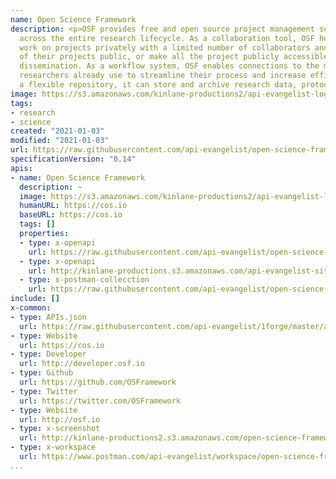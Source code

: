 ```yaml
---
name: Open Science Framework
description: <p>OSF provides free and open source project management support for researchers
  across the entire research lifecycle. As a collaboration tool, OSF helps researchers
  work on projects privately with a limited number of collaborators and make parts
  of their projects public, or make all the project publicly accessible for broader
  dissemination. As a workflow system, OSF enables connections to the many services
  researchers already use to streamline their process and increase efficiency. As
  a flexible repository, it can store and archive research data, protocols, and materials.&nbsp;</p>
image: https://s3.amazonaws.com/kinlane-productions2/api-evangelist-logos/api-evangelist-red-seal.png
tags:
- research
- science
created: "2021-01-03"
modified: "2021-01-03"
url: https://raw.githubusercontent.com/api-evangelist/open-science-framework/master/apis.json
specificationVersion: "0.14"
apis:
- name: Open Science Framework
  description: ~
  image: https://s3.amazonaws.com/kinlane-productions2/api-evangelist-logos/api-evangelist-red-seal.png
  humanURL: https://cos.io
  baseURL: https://cos.io
  tags: []
  properties:
  - type: x-openapi
    url: https://raw.githubusercontent.com/api-evangelist/open-science-framework/master/open-science-framework-openapi.json
  - type: x-openapi
    url: http://kinlane-productions.s3.amazonaws.com/api-evangelist-site/company/openapis/open-science-framework.json
  - type: x-postman-collecction
    url: https://raw.githubusercontent.com/api-evangelist/open-science-framework/master/open-science-framework-postman-collection.json
include: []
x-common:
- type: APIs.json
  url: https://raw.githubusercontent.com/api-evangelist/1forge/master/apis.json
- type: Website
  url: https://cos.io
- type: Developer
  url: http://developer.osf.io
- type: Github
  url: https://github.com/OSFramework
- type: Twitter
  url: https://twitter.com/OSFramework
- type: Website
  url: http://osf.io
- type: x-screenshot
  url: http://kinlane-productions2.s3.amazonaws.com/open-science-framework.jpg
- type: x-workspace
  url: https://www.postman.com/api-evangelist/workspace/open-science-framework/overview
...
```

